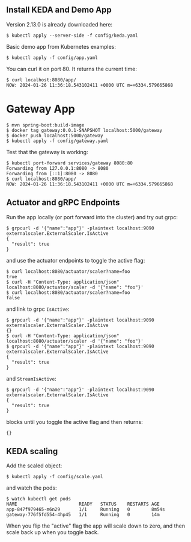 ## Install KEDA and Demo App

Version 2.13.0 is already downloaded here:

```
$ kubectl apply --server-side -f config/keda.yaml
```

Basic demo app from Kubernetes examples:

```
$ kubectl apply -f config/app.yaml
```

You can curl it on port 80. It returns the current time:

```
$ curl localhost:8080/app/
NOW: 2024-01-26 11:36:18.543102411 +0000 UTC m=+6334.579665868
```

# Gateway App

```
$ mvn spring-boot:build-image
$ docker tag gateway:0.0.1-SNAPSHOT localhost:5000/gateway
$ docker push localhost:5000/gateway
$ kubectl apply -f config/gateway.yaml
```

Test that the gateway is working:

```
$ kubectl port-forward services/gateway 8080:80
Forwarding from 127.0.0.1:8080 -> 8080
Forwarding from [::1]:8080 -> 8080
$ curl localhost:8080/app/
NOW: 2024-01-26 11:36:18.543102411 +0000 UTC m=+6334.579665868
```

## Actuator and gRPC Endpoints

Run the app locally (or port forward into the cluster) and try out grpc:

```
$ grpcurl -d '{"name":"app"}' -plaintext localhost:9090 externalscaler.ExternalScaler.IsActive
{
  "result": true
}
```

and use the actuator endpoints to toggle the active flag:

```
$ curl localhost:8080/actuator/scaler?name=foo
true
$ curl -H "Content-Type: application/json" localhost:8080/actuator/scaler -d '{"name": "foo"}'
$ curl localhost:8080/actuator/scaler?name=foo
false
```

and link to grpc `IsActive`:

```
$ grpcurl -d '{"name":"app"}' -plaintext localhost:9090 externalscaler.ExternalScaler.IsActive
{}
$ curl -H "Content-Type: application/json" localhost:8080/actuator/scaler -d '{"name": "foo"}'
$ grpcurl -d '{"name":"app"}' -plaintext localhost:9090 externalscaler.ExternalScaler.IsActive
{
  "result": true
}
```

and `StreamIsActive`:

```
$ grpcurl -d '{"name":"app"}' -plaintext localhost:9090 externalscaler.ExternalScaler.IsActive
{
  "result": true
}
```

blocks until you toggle the active flag and then returns:

```
{}
```

## KEDA scaling

Add the scaled object:

```
$ kubectl apply -f config/scale.yaml
```

and watch the pods:

```
$ watch kubectl get pods
NAME                       READY   STATUS    RESTARTS AGE
app-847f979465-m6n29       1/1     Running   0        8m54s
gateway-776f5fd554-4hp45   1/1     Running   0        14m
```

When you flip the "active" flag the app will scale down to zero, and then scale back up when you toggle back.